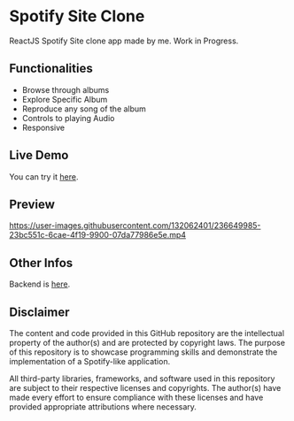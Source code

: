 # Spotify Site Clone
ReactJS Spotify Site clone app made by me. Work in Progress.

## Functionalities
* Browse through albums
* Explore Specific Album
* Reproduce any song of the album
* Controls to playing Audio
* Responsive

## Live Demo
You can try it [here](https://www.mflamminio.xyz/).

## Preview
https://user-images.githubusercontent.com/132062401/236649985-23bc551c-6cae-4f19-9900-07da77986e5e.mp4

## Other Infos
Backend is [here](https://github.com/manuel-flamminio/spotify_clone_backend).

## Disclaimer
The content and code provided in this GitHub repository are the intellectual property of the author(s) and are protected by copyright laws. The purpose of this repository is to showcase programming skills and demonstrate the implementation of a Spotify-like application.

All third-party libraries, frameworks, and software used in this repository are subject to their respective licenses and copyrights. The author(s) have made every effort to ensure compliance with these licenses and have provided appropriate attributions where necessary.
